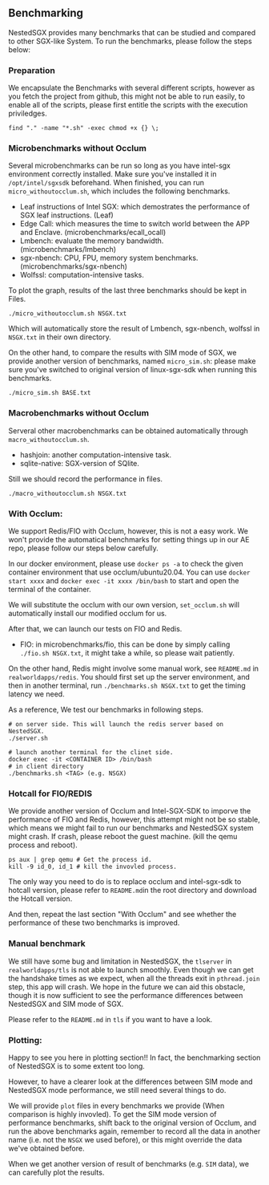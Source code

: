 ## Benchmarking
NestedSGX provides many benchmarks that can be studied and compared to other SGX-like System. To run the benchmarks, please follow the steps below:

### Preparation
We encapsulate the Benchmarks with several different scripts, however as you fetch the project from github, this might not be able to run easily, to enable all of the scripts, please first entitle the scripts with the execution priviledges.
```
find "." -name "*.sh" -exec chmod +x {} \;
```
### Microbenchmarks without Occlum
Several microbenchmarks can be run so long as you have intel-sgx environment correctly installed. Make sure you've installed it in `/opt/intel/sgxsdk` beforehand. When finished, you can run `micro_withoutocclum.sh`, which includes the following benchmarks.
- Leaf instructions of Intel SGX: which demostrates the performance of SGX leaf instructions. (Leaf)
- Edge Call: which measures the time to switch world between the APP and Enclave. (microbenchmarks/ecall_ocall)
- Lmbench: evaluate the memory bandwidth. (microbenchmarks/lmbench)
- sgx-nbench: CPU, FPU, memory system benchmarks. (microbenchmarks/sgx-nbench)
- Wolfssl: computation-intensive tasks.

To plot the graph, results of the last three benchmarks should be kept in Files.
```
./micro_withoutocclum.sh NSGX.txt
```
Which will automatically store the result of Lmbench, sgx-nbench, wolfssl in `NSGX.txt` in their own directory.

On the other hand, to compare the results with SIM mode of SGX, we provide another version of benchmarks, named `micro_sim.sh`: please make sure you've switched to original version of linux-sgx-sdk when running this benchmarks.
```
./micro_sim.sh BASE.txt
```
### Macrobenchmarks without Occlum
Serveral other macrobenchmarks can be obtained automatically through `macro_withoutocclum.sh`.
- hashjoin: another computation-intensive task.
- sqlite-native: SGX-version of SQlite.

Still we should record the performance in files.
```
./macro_withoutocclum.sh NSGX.txt
```
### With Occlum:
We support Redis/FIO with Occlum, however, this is not a easy work. We won't provide the automatical benchmarks for setting things up in our AE repo, please follow our steps below carefully.

In our docker environment, please use `docker ps -a` to check the given container environment that use occlum/ubuntu20.04. You can use `docker start xxxx` and `docker exec -it xxxx /bin/bash` to start and open the terminal of the container.

We will substitute the occlum with our own version, `set_occlum.sh` will automatically install our modified occlum for us.

After that, we can launch our tests on FIO and Redis. 

- FIO: in microbenchmarks/fio, this can be done by simply calling `./fio.sh NSGX.txt`, it might take a while, so please wait patiently.

On the other hand, Redis might involve some manual work, see `README.md` in `realworldapps/redis`. You should first set up the server environment, and then in another terminal, run `./benchmarks.sh NSGX.txt` to get the timing latency we need.

As a reference, We test our benchmarks in following steps.
```shell
# on server side. This will launch the redis server based on NestedSGX.
./server.sh

# launch another terminal for the clinet side.
docker exec -it <CONTAINER ID> /bin/bash
# in client directory
./benchmarks.sh <TAG> (e.g. NSGX)
```
### Hotcall for FIO/REDIS
We provide another version of Occlum and Intel-SGX-SDK to imporve the performance of FIO and Redis, however, this attempt might not be so stable, which means we might fail to run our benchmarks and NestedSGX system might crash. If crash, please reboot the guest machine. (kill the qemu process and reboot).
```shell
ps aux | grep qemu # Get the process id.
kill -9 id_0, id_1 # kill the invovled process.
```

The only way you need to do is to replace occlum and intel-sgx-sdk to hotcall version, please refer to `README.md`in the root directory and download the Hotcall version.

And then, repeat the last section "With Occlum" and see whether the performance of these two benchmarks is improved.
### Manual benchmark
We still have some bug and limitation in NestedSGX, the `tlserver` in `realworldapps/tls` is not able to launch smoothly. Even though we can get the handshake times as we expect, when all the threads exit in `pthread.join` step, this app will crash. We hope in the future we can aid this obstacle, though it is now sufficient to see the performance differences between NestedSGX and SIM mode of SGX.

Please refer to the `README.md` in `tls` if you want to have a look.

### Plotting:
Happy to see you here in plotting section!! In fact, the benchmarking section of NestedSGX is to some extent too long. 

However, to have a clearer look at the differences between SIM mode and NestedSGX mode performance, we still need several things to do.

We will provide `plot` files in every benchmarks we provide (When comparison is highly invovled). To get the SIM mode version of performance benchmarks, shift back to the original version of Occlum, and run the above benchmarks again, remember to record all the data in another name (i.e. not the `NSGX` we used before), or this might override the data we've obtained before.

When we get another version of result of benchmarks (e.g. `SIM` data), we can carefully plot the results.